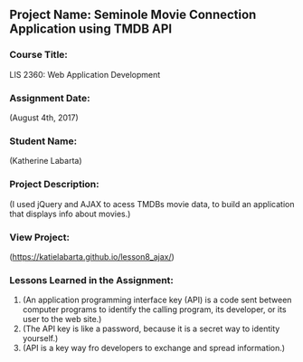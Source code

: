 ## Project Name:  Seminole Movie Connection Application using TMDB API

### Course Title:
LIS 2360:  Web Application Development

### Assignment Date:  
(August 4th, 2017)

### Student Name:  
(Katherine Labarta)

### Project Description:
(I used jQuery and AJAX to acess TMDBs movie data, to build an application that displays info about movies.)

### View Project:
(https://katielabarta.github.io/lesson8_ajax/)

### Lessons Learned in the Assignment:
1. (An application programming interface key (API) is a code sent between computer programs to identify the calling program, its developer, or its user to the web site.)
2. (The API key is like a password, because it is a secret way to identity yourself.)
3. (API is a key way fro developers to exchange and spread information.)
